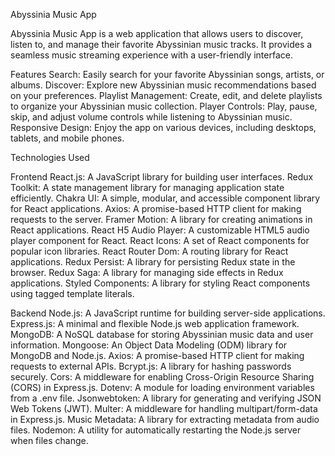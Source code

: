 Abyssinia Music App

Abyssinia Music App is a web application that allows users to discover, listen to, and manage their favorite Abyssinian music tracks. It provides a seamless music streaming experience with a user-friendly interface.

Features
Search: Easily search for your favorite Abyssinian songs, artists, or albums.
Discover: Explore new Abyssinian music recommendations based on your preferences.
Playlist Management: Create, edit, and delete playlists to organize your Abyssinian music collection.
Player Controls: Play, pause, skip, and adjust volume controls while listening to Abyssinian music.
Responsive Design: Enjoy the app on various devices, including desktops, tablets, and mobile phones.

Technologies Used

Frontend
React.js: A JavaScript library for building user interfaces.
Redux Toolkit: A state management library for managing application state efficiently.
Chakra UI: A simple, modular, and accessible component library for React applications.
Axios: A promise-based HTTP client for making requests to the server.
Framer Motion: A library for creating animations in React applications.
React H5 Audio Player: A customizable HTML5 audio player component for React.
React Icons: A set of React components for popular icon libraries.
React Router Dom: A routing library for React applications.
Redux Persist: A library for persisting Redux state in the browser.
Redux Saga: A library for managing side effects in Redux applications.
Styled Components: A library for styling React components using tagged template literals.

Backend
Node.js: A JavaScript runtime for building server-side applications.
Express.js: A minimal and flexible Node.js web application framework.
MongoDB: A NoSQL database for storing Abyssinian music data and user information.
Mongoose: An Object Data Modeling (ODM) library for MongoDB and Node.js.
Axios: A promise-based HTTP client for making requests to external APIs.
Bcrypt.js: A library for hashing passwords securely.
Cors: A middleware for enabling Cross-Origin Resource Sharing (CORS) in Express.js.
Dotenv: A module for loading environment variables from a .env file.
Jsonwebtoken: A library for generating and verifying JSON Web Tokens (JWT).
Multer: A middleware for handling multipart/form-data in Express.js.
Music Metadata: A library for extracting metadata from audio files.
Nodemon: A utility for automatically restarting the Node.js server when files change.

